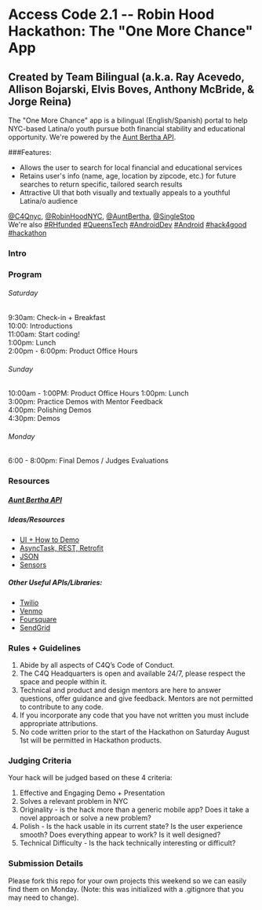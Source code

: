 # Access Code 2.1 -- Robin Hood Hackathon: The "One More Chance" App
## Created by Team Bilingual (a.k.a. Ray Acevedo, Allison Bojarski, Elvis Boves, Anthony McBride, & Jorge Reina)
 
The "One More Chance" app is a bilingual (English/Spanish) portal to help NYC-based Latina/o youth pursue both financial stability and educational opportunity. We're powered by the [Aunt Bertha API](https://www.auntbertha.com/developers).

###Features:
* Allows the user to search for local financial and educational services
* Retains user's info (name, age, location by zipcode, etc.) for future searches to return specific, tailored search results
* Attractive UI that both visually and textually appeals to a youthful Latina/o audience



  
[@C4Qnyc](https://twitter.com/c4qnyc), [@RobinHoodNYC](https://twitter.com/RobinHoodNYC), [@AuntBertha](https://twitter.com/AuntBertha), [@SingleStop](https://twitter.com/SingleStop)  
We're also [#RHfunded](https://twitter.com/hashtag/RHFunded?src=hash) [#QueensTech](https://twitter.com/hashtag/QueensTech?src=hash) [#AndroidDev](https://twitter.com/hashtag/AndroidDev?src=hash) [#Android](https://twitter.com/hashtag/Android?src=hash) [#hack4good]() [#hackathon](https://twitter.com/hashtag/hack4good?src=hash)


### Intro  

### Program  

###### Saturday  
9:30am: Check-in + Breakfast  
10:00: Introductions  
11:00am: Start coding!  
1:00pm: Lunch  
2:00pm - 6:00pm: Product Office Hours
  
###### Sunday  
10:00am - 1:00PM: Product Office Hours
1:00pm: Lunch  
3:00pm: Practice Demos with Mentor Feedback  
4:00pm: Polishing Demos  
4:30pm: Demos  
  
###### Monday  
6:00 - 8:00pm: Final Demos / Judges Evaluations  


### Resources  

##### [Aunt Bertha API](https://www.auntbertha.com/developers)  

##### Ideas/Resources 
*  [UI + How to Demo](https://github.com/accesscode-2-1/unit-3/blob/master/lessons/12_Product3.md)
*  [AsyncTask, REST, Retrofit](https://github.com/accesscode-2-1/unit-3/blob/master/lessons/08_Async-REST.md)
*  [JSON](https://github.com/accesscode-2-1/unit-3/blob/master/lessons/week-4/2015-04-04_json.md)
*  [Sensors](https://github.com/accesscode-2-1/unit-3/blob/master/lessons/11_Sensors.md)  

##### Other Useful APIs/Libraries:  
*  [Twilio](https://www.twilio.com/api)  
*  [Venmo](https://github.com/venmo/app-switch-android)
*  [Foursquare](https://developer.foursquare.com/overview/)
*  [SendGrid](https://github.com/danysantiago/sendgrid-android)


### Rules + Guidelines
1. Abide by all aspects of C4Q’s Code of Conduct.  
2. The C4Q Headquarters is open and available 24/7, please respect the space and people within it.  
3. Technical and product and design mentors are here to answer questions, offer guidance and give feedback.  Mentors are not permitted to contribute to any code.  
4. If you incorporate any code that you have not written you must include appropriate attributions.  
5. No code written prior to the start of the Hackathon on Saturday August 1st will be permitted in Hackathon products.  


### Judging Criteria
Your hack will be judged based on these 4 criteria:  
1. Effective and Engaging Demo + Presentation  
2. Solves a relevant problem in NYC  
3. Originality - is the hack more than a generic mobile app? Does it take a novel approach or solve a new problem?  
4. Polish - Is the hack usable in its current state? Is the user experience smooth? Does everything appear to work? Is it well designed?  
5. Technical Difficulty - Is the hack technically interesting or difficult?   

### Submission Details  
Please fork this repo for your own projects this weekend so we can easily find them on Monday.  (Note: this was initialized with a .gitignore that you may need to change).  
